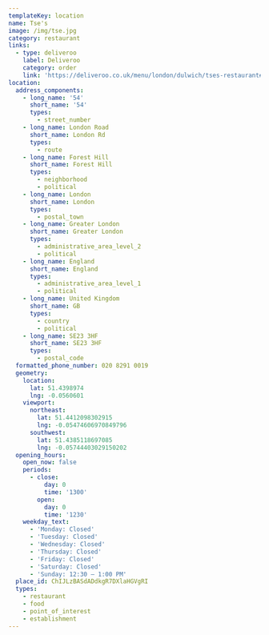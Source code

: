 ```yaml
---
templateKey: location
name: Tse's
image: /img/tse.jpg
category: restaurant
links:
  - type: deliveroo
    label: Deliveroo
    category: order
    link: 'https://deliveroo.co.uk/menu/london/dulwich/tses-restaurant#'
location:
  address_components:
    - long_name: '54'
      short_name: '54'
      types:
        - street_number
    - long_name: London Road
      short_name: London Rd
      types:
        - route
    - long_name: Forest Hill
      short_name: Forest Hill
      types:
        - neighborhood
        - political
    - long_name: London
      short_name: London
      types:
        - postal_town
    - long_name: Greater London
      short_name: Greater London
      types:
        - administrative_area_level_2
        - political
    - long_name: England
      short_name: England
      types:
        - administrative_area_level_1
        - political
    - long_name: United Kingdom
      short_name: GB
      types:
        - country
        - political
    - long_name: SE23 3HF
      short_name: SE23 3HF
      types:
        - postal_code
  formatted_phone_number: 020 8291 0019
  geometry:
    location:
      lat: 51.4398974
      lng: -0.0560601
    viewport:
      northeast:
        lat: 51.4412098302915
        lng: -0.05474606970849796
      southwest:
        lat: 51.4385118697085
        lng: -0.05744403029150202
  opening_hours:
    open_now: false
    periods:
      - close:
          day: 0
          time: '1300'
        open:
          day: 0
          time: '1230'
    weekday_text:
      - 'Monday: Closed'
      - 'Tuesday: Closed'
      - 'Wednesday: Closed'
      - 'Thursday: Closed'
      - 'Friday: Closed'
      - 'Saturday: Closed'
      - 'Sunday: 12:30 – 1:00 PM'
  place_id: ChIJLzBASdADdkgR7DXlaHGVgRI
  types:
    - restaurant
    - food
    - point_of_interest
    - establishment
---
```

